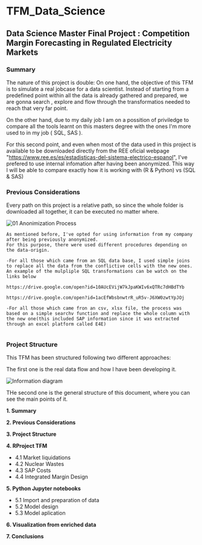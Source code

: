 # TFM_Data_Science
## Data Science Master Final Project : Competition Margin Forecasting in Regulated Electricity Markets

### Summary
The nature of this project is double:
On one hand, the objective of this TFM is to simulate a real jobcase for a data scientist.
Instead of starting from a predefined point within all the data is already gathered and prepared, we are gonna search , explore and flow through the transformatios needed to reach that very far point.

On the other hand, due to my daily job I am on a possition of priviledge to compare all the tools learnt on this masters degree  with the ones I'm more used to in my job ( SQL, SAS ). 

For this second point, and even when most of the data used in this project is available to be downloaded directly from the REE oficial webpage  "https://www.ree.es/es/estadisticas-del-sistema-electrico-espanol", I've prefered to use internal infomation after having been anonymized. This way I will be able to compare exactly how it is working with (R & Python) vs (SQL & SAS)


### Previous Considerations
Every path on this project is a relative path, so since the whole folder is downloaded all together, it can be executed no matter where.



![01  Anonimization Process](https://user-images.githubusercontent.com/46086706/57543367-793d0500-7354-11e9-806c-5bed15b33b2b.PNG)


```
As mentioned before, I've opted for using information from my company after being previously anonymized.
For this purpose, there were used different procedures depending on the data-origin.

-For all those which came from an SQL data base, I used simple joins to replace all the data from the conflictive cells with the new ones. An example of the mulpliple SQL transformations can be watch on the links below

https://drive.google.com/open?id=10AUcEVijW7kJpaKWIv6xQTRc7dHBdTYb

https://drive.google.com/open?id=1acEfWbsbnwtrR_uR5v-J6XW0zwtYpJOj

-For all those which came fron an csv, xlsx file, the process was based on a simple searchv function and replace the whole column with the new one(this included SAP information since it was extracted through an excel platform called E4E)


```

### Project Structure
This TFM has been structured following two different approaches:

The first one is the real data flow and how I have been developing it.

![Information diagram](https://user-images.githubusercontent.com/46086706/58572180-73439100-823b-11e9-8696-3f5d747033bf.PNG)


THe second one is the general structure of this document, where you can see the main points of it.

**1. Summary**
  
**2. Previous Considerations**

**3. Project Structure**

**4. RProject TFM**
- 4.1 Market liquidations
- 4.2 Nuclear Wastes
- 4.3 SAP Costs
- 4.4 Integrated Margin Design

**5. Python Jupyter notebooks**
- 5.1 Import and preparation of data
- 5.2 Model design
- 5.3 Model aplication

**6. Visualization from enriched data**

**7. Conclusions**

